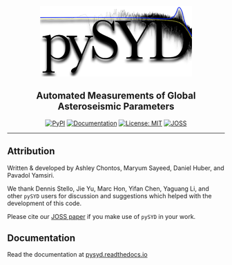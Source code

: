 <div align="center">
<img src="docs/figures/latex.png" width="70%">

## **Automated Measurements of Global Asteroseismic Parameters**

[![PyPI](https://badge.fury.io/py/pysyd.svg)](https://badge.fury.io/py/pysyd)
[![Documentation](https://readthedocs.org/projects/pysyd/badge/?version=latest)](https://pysyd.readthedocs.io/en/latest/?badge=latest)
[![License: MIT](https://img.shields.io/badge/License-MIT-orange.svg)](https://opensource.org/licenses/MIT)
[![JOSS](https://joss.theoj.org/papers/6465a9dd3141c207175f200c7f891f1e/status.svg)](https://joss.theoj.org/papers/6465a9dd3141c207175f200c7f891f1e)

</div>

--------------------------------------------------------------------------------

## Attribution

Written & developed by Ashley Chontos, Maryum Sayeed, Daniel Huber, and Pavadol Yamsiri.

We thank Dennis Stello, Jie Yu, Marc Hon, Yifan Chen, Yaguang Li, and other `pySYD` users for 
discussion and suggestions which helped with the development of this code.

Please cite our [JOSS paper](https://arxiv.org/abs/2108.00582) if you make use of `pySYD` in your work.

## Documentation

Read the documentation at [pysyd.readthedocs.io](https://pysyd.readthedocs.io)
